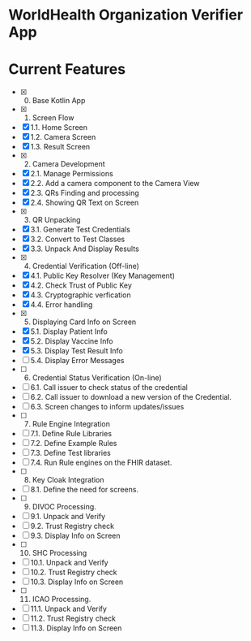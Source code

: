 # WorldHealth Organization Verifier App

# Current Features

- [x] 0. Base Kotlin App
- [x] 1. Screen Flow
- [x] 1.1. Home Screen
- [x] 1.2. Camera Screen
- [x] 1.3. Result Screen
- [x] 2. Camera Development
- [x] 2.1. Manage Permissions
- [x] 2.2. Add a camera component to the Camera View
- [x] 2.3. QRs Finding and processing
- [x] 2.4. Showing QR Text on Screen
- [x] 3. QR Unpacking
- [x] 3.1. Generate Test Credentials
- [x] 3.2. Convert to Test Classes
- [x] 3.3. Unpack And Display Results
- [x] 4. Credential Verification (Off-line)
- [x] 4.1. Public Key Resolver (Key Management)
- [x] 4.2. Check Trust of Public Key
- [x] 4.3. Cryptographic verfication
- [x] 4.4. Error handling
- [x] 5. Displaying Card Info on Screen
- [x] 5.1. Display Patient Info
- [x] 5.2. Display Vaccine Info
- [x] 5.3. Display Test Result Info
- [ ] 5.4. Display Error Messages
- [ ] 6. Credential Status Verification (On-line)
- [ ] 6.1. Call issuer to check status of the credential
- [ ] 6.2. Call issuer to download a new version of the Credential.
- [ ] 6.3. Screen changes to inform updates/issues
- [ ] 7. Rule Engine Integration
- [ ] 7.1. Define Rule Libraries
- [ ] 7.2. Define Example Rules
- [ ] 7.3. Define Test libraries
- [ ] 7.4. Run Rule engines on the FHIR dataset.
- [ ] 8. Key Cloak Integration
- [ ] 8.1. Define the need for screens.
- [ ] 9. DIVOC Processing.
- [ ] 9.1. Unpack and Verify
- [ ] 9.2. Trust Registry check
- [ ] 9.3. Display Info on Screen
- [ ] 10. SHC Processing
- [ ] 10.1. Unpack and Verify
- [ ] 10.2. Trust Registry check
- [ ] 10.3. Display Info on Screen
- [ ] 11. ICAO Processing.
- [ ] 11.1. Unpack and Verify
- [ ] 11.2. Trust Registry check
- [ ] 11.3. Display Info on Screen
